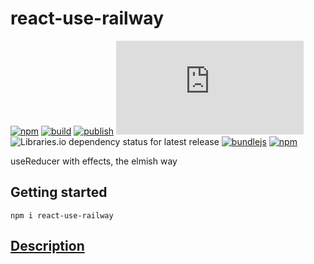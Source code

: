 # react-use-railway

[![npm](https://img.shields.io/npm/v/react-use-railway)](https://npm.im/react-use-railway)
[![build](https://github.com/iyegoroff/react-use-railway/workflows/build/badge.svg)](https://github.com/iyegoroff/react-use-railway/actions/workflows/build.yml)
[![publish](https://github.com/iyegoroff/react-use-railway/workflows/publish/badge.svg)](https://github.com/iyegoroff/react-use-railway/actions/workflows/publish.yml)
[![Type Coverage](https://img.shields.io/badge/dynamic/json.svg?label=type-coverage&prefix=%E2%89%A5&suffix=%&query=$.typeCoverage.atLeast&uri=https%3A%2F%2Fraw.githubusercontent.com%2Fiyegoroff%2Freact-use-railway%2Fmain%2Fpackage.json)](https://github.com/plantain-00/type-coverage)
![Libraries.io dependency status for latest release](https://img.shields.io/librariesio/release/npm/react-use-railway/0.0.8)
[![bundlejs](https://deno.bundlejs.com/?q=react-use-railway@0.0.8,react-use-railway@0.0.8&treeshake=[*],[{+default+}]&config={"esbuild":{"external":["react","ts-railway"]}}&badge=)](https://bundlejs.com/?q=react-use-railway)
[![npm](https://img.shields.io/npm/l/react-use-railway.svg?t=1495378566926)](https://www.npmjs.com/package/react-use-railway)

useReducer with effects, the elmish way

## Getting started

```
npm i react-use-railway
```

## [Description](https://github.com/iyegoroff/use-railway)
